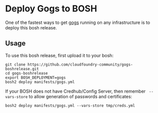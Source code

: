 # Deploy Gogs to BOSH

One of the fastest ways to get [gogs](http://gogs.io/) running on any infrastructure is to deploy this bosh release.

## Usage

To use this bosh release, first upload it to your bosh:

```
git clone https://github.com/cloudfoundry-community/gogs-boshrelease.git
cd gogs-boshrelease
export BOSH_DEPLOYMENT=gogs
bosh2 deploy manifests/gogs.yml
```

If your BOSH does not have Credhub/Config Server, then remember ` --vars-store` to allow generation of passwords and certificates:

```
bosh2 deploy manifests/gogs.yml --vars-store tmp/creds.yml
```
